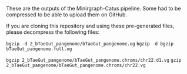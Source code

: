 These are the outputs of the Minirgraph-Catus pipeline. Some had to be compressed to be able to upload them on GitHub.

If you are cloning this repository and using these pre-generated files, please decompress the following files:

```bgzip -d 2_bTaeGut_pangenome/bTaeGut_pangenome.og```
```bgzip -d bgzip bTaeGut_pangenome.full.og```

```bgzip 2_bTaeGut_pangenome/bTaeGut_pangenome.chroms/chr22.d1.vg```
```gzip 2_bTaeGut_pangenome/bTaeGut_pangenome.chroms/chr22.vg```

